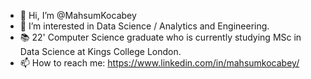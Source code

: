 - 👋 Hi, I’m @MahsumKocabey
- 👀 I’m interested in Data Science / Analytics and Engineering.
- 📚 22' Computer Science graduate who is currently studying MSc in Data Science at Kings College London.
- 📫 How to reach me: https://www.linkedin.com/in/mahsumkocabey/

<!---
MahsumKocabey/MahsumKocabey is a ✨ special ✨ repository because its `README.md` (this file) appears on your GitHub profile.
You can click the Preview link to take a look at your changes.
--->
